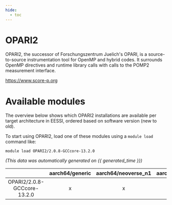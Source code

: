 ```yaml
---
hide:
  - toc
---
```


OPARI2
======


OPARI2, the successor of Forschungszentrum Juelich's OPARI, is a source-to-source instrumentation tool for OpenMP and hybrid codes. It surrounds OpenMP directives and runtime library calls with calls to the POMP2 measurement interface.

https://www.score-p.org
# Available modules


The overview below shows which OPARI2 installations are available per target architecture in EESSI, ordered based on software version (new to old).

To start using OPARI2, load one of these modules using a `module load` command like:

```shell
module load OPARI2/2.0.8-GCCcore-13.2.0
```

*(This data was automatically generated on {{ generated_time }})*  

| |aarch64/generic|aarch64/neoverse_n1|aarch64/neoverse_v1|x86_64/generic|x86_64/amd/zen2|x86_64/amd/zen3|x86_64/amd/zen4|x86_64/intel/haswell|x86_64/intel/sapphire_rapids|x86_64/intel/skylake_avx512|
| :---: | :---: | :---: | :---: | :---: | :---: | :---: | :---: | :---: | :---: | :---: |
|OPARI2/2.0.8-GCCcore-13.2.0|x|x|x|x|x|x|x|x|-|x|
